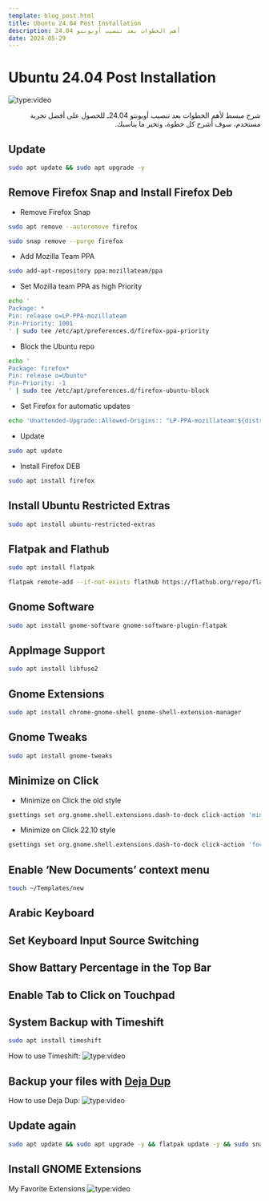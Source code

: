 ```yaml
---
template: blog_post.html
title: Ubuntu 24.04 Post Installation
description: أهم الخطوات بعد تنصيب أوبونتو 24.04
date: 2024-05-29
---
```


# Ubuntu 24.04 Post Installation

![type:video](https://www.youtube.com/embed/0000000)

<div dir="rtl">
شرح مبسط لأهم الخطوات بعد تنصيب أوبونتو 24.04ـ للحصول على أفضل تجربة مستخدم،
سوف أشرح كل خطوة، وتخير ما يناسبك.
</div>

<p hidden>#more</p>

## Update

```sh
sudo apt update && sudo apt upgrade -y
```

## Remove Firefox Snap and Install Firefox Deb

- Remove Firefox Snap

```sh
sudo apt remove --autoremove firefox
```

```sh
sudo snap remove --purge firefox
```

- Add Mozilla Team PPA

```sh
sudo add-apt-repository ppa:mozillateam/ppa
```

- Set Mozilla team PPA as high Priority

```sh
echo '
Package: *
Pin: release o=LP-PPA-mozillateam
Pin-Priority: 1001
' | sudo tee /etc/apt/preferences.d/firefox-ppa-priority
```

- Block the Ubuntu repo

```sh
echo '
Package: firefox*
Pin: release o=Ubuntu*
Pin-Priority: -1
' | sudo tee /etc/apt/preferences.d/firefox-ubuntu-block
```

- Set Firefox for automatic updates
```sh
echo 'Unattended-Upgrade::Allowed-Origins:: "LP-PPA-mozillateam:${distro_codename}";' | sudo tee /etc/apt/apt.conf.d/51unattended-upgrades-firefox
```

- Update

```sh
sudo apt update
```

- Install Firefox DEB

```sh
sudo apt install firefox
```

## Install Ubuntu Restricted Extras

```sh
sudo apt install ubuntu-restricted-extras
```

## Flatpak and Flathub

```sh
sudo apt install flatpak
```
```sh
flatpak remote-add --if-not-exists flathub https://flathub.org/repo/flathub.flatpakrepo
```

## Gnome Software

```sh
sudo apt install gnome-software gnome-software-plugin-flatpak
```

## AppImage Support

```sh
sudo apt install libfuse2
```

## Gnome Extensions

```sh
sudo apt install chrome-gnome-shell gnome-shell-extension-manager
```

## Gnome Tweaks

```sh
sudo apt install gnome-tweaks
```

## Minimize on Click

- Minimize on Click the old style

```sh
gsettings set org.gnome.shell.extensions.dash-to-dock click-action 'minimize'
```

- Minimize on Click 22.10 style

```sh
gsettings set org.gnome.shell.extensions.dash-to-dock click-action 'focus-minimize-or-appspread'
```

## Enable ‘New Documents’ context menu

```sh
touch ~/Templates/new
```

## Arabic Keyboard

## Set Keyboard Input Source Switching

## Show Battary Percentage in the Top Bar

## Enable Tab to Click on Touchpad

## System Backup with Timeshift

```sh
sudo apt install timeshift
```

How to use Timeshift:
![type:video](https://www.youtube.com/embed/8cz28-r-xPc)

## Backup your files with [Deja Dup](https://flathub.org/apps/details/org.gnome.DejaDup)

How to use Deja Dup:
![type:video](https://www.youtube.com/embed/7eljgBxLWug)

## Update again

```sh
sudo apt update && sudo apt upgrade -y && flatpak update -y && sudo snap refresh
```

## Install GNOME Extensions

My Favorite Extensions
![type:video](https://www.youtube.com/embed/6yEJ43LLIJg)